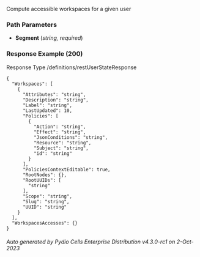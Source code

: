 






 
Compute accessible workspaces for a given user  


### Path Parameters

 - **Segment** (_string, required_) 




### Response Example (200)
Response Type /definitions/restUserStateResponse

```
{
  "Workspaces": [
    {
      "Attributes": "string",
      "Description": "string",
      "Label": "string",
      "LastUpdated": 10,
      "Policies": [
        {
          "Action": "string",
          "Effect": "string",
          "JsonConditions": "string",
          "Resource": "string",
          "Subject": "string",
          "id": "string"
        }
      ],
      "PoliciesContextEditable": true,
      "RootNodes": {},
      "RootUUIDs": [
        "string"
      ],
      "Scope": "string",
      "Slug": "string",
      "UUID": "string"
    }
  ],
  "WorkspacesAccesses": {}
}
```




###### Auto generated by Pydio Cells Enterprise Distribution v4.3.0-rc1 on 2-Oct-2023
